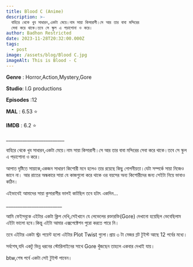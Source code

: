 ```yaml
---
title: Blood C (Anime)
description: >-
  বাহিরে থেকে খুব সাধারন,একটা মেয়ে।নাম সায়া কিসারাগী।সে আর তার বাবা মন্দিরের
  সেবা করে থাকে।তবে সে স্কুল এ পড়াশোনা ও করে।
author: Badhon Restricted
date: 2023-11-28T20:32:00.000Z
tags:
  - post
image: /assets/blog/Blood C.jpg
imageAlt: This is Blood - C
---
```

**Genre** : Horror,Action,Mystery,Gore


**Studio**: I.G productions


**Episodes** :12


**MAL** : 6.53 ⭐


**IMDB** : 6.2 ⭐



\_\_\_\_\_\_\_\_\_\_\_\_\_\_\_\_\_\_\_\_\_\_\_\__


বাহিরে থেকে খুব সাধারন,একটা মেয়ে।নাম সায়া কিসারাগী।সে আর তার বাবা মন্দিরের সেবা করে থাকে।তবে সে স্কুল এ পড়াশোনা ও করে।

আপাত দৃষ্টিতে সায়াকে,একজন সাধারণ কিশোরী মনে হলেও তার রয়েছে কিছু গোপনীয়তা।যেটা সম্পর্কে সায়া নিজেও জানে না। আর রাতের অন্ধকারে সায়া যে কাজগুলো করে থাকে ওর বয়সের অন্য কিশোরীদের জন্য সেইটা নিয়ে ভাবাও কঠিন।

এইভাবেই আমাদের সায়া কুসারাগীর ভালই কাটছিল তবে হটাৎ একদিন...

\_\_\_\_\_\_\_\_\_\_\_\_\_\_\_\_\_\_\_\_\_\_\_\_


আমি ফেইসবুকে এইটার একটা ক্লিপ দেখি,সেইখানে যে লেভেলের রক্তারক্তি(Gore) দেখানো হয়েছিল ভেবেছিলাম এইটা ভালো হবে।কিন্তু এইটা আমার এক্সপেক্টেশন পুরো করতে পারে নি।

তবে এইটার একটা স্ট্রং পয়েন্ট হলো এইটার Plot Twist গুলো।প্রায় ৩ টা মেজর প্লট টুইস্ট আছে 12 পর্বের মধ্যে।

সর্বশেষ,যদি একটু ভিন্ন ধরনের স্টোরিলাইনের সাথে Gore খুঁজছেন তাহলে একবার দেখাই যায়।

btw,শেষ পর্বে একটা সেই টুইস্ট পাবেন।
